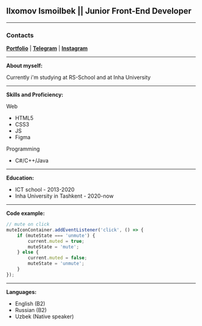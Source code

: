 ## Ilxomov Ismoilbek || Junior Front-End Developer
---
### Contacts

<div>
    <b><a href="https://ismoil6ek.netlify.app">Portfolio</a></b> | 
    <b><a href="http://t.me/ismoil6ek">Telegram</a></b> | 
    <b><a href="http://instagram.com/ismoil6ek">Instagram</a></b>
</div>

---

**About myself:**

Currently i'm studying at RS-School and at Inha University

---

**Skills and Proficiency:**

Web
* HTML5
* CSS3
* JS
* Figma

Programming
* C#/C++/Java

---

**Education:**

* ICT school - 2013-2020
* Inha University in Tashkent - 2020-now

---

**Code example:**

```javascript
// mute on click
muteIconContainer.addEventListener('click', () => {
    if (muteState === 'unmute') {
        current.muted = true;
        muteState = 'mute';
    } else {
        current.muted = false;
        muteState = 'unmute';
    }
});
```
---

**Languages:**
* English (B2)
* Russian (B2)
* Uzbek (Native speaker)